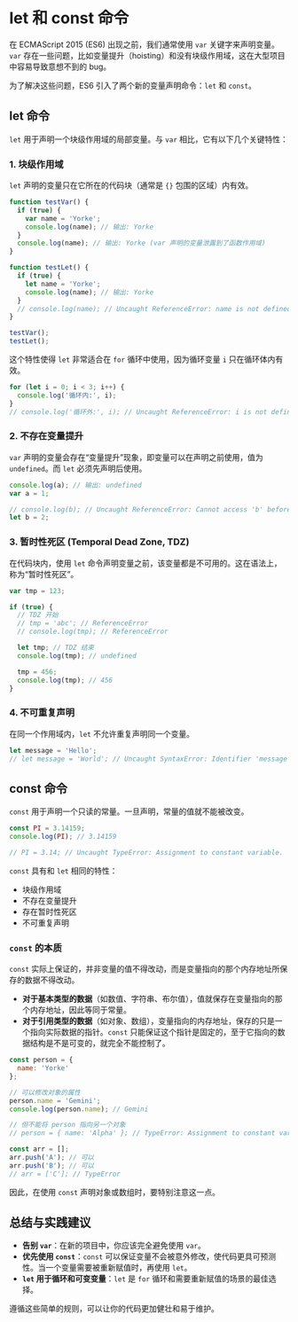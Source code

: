 # let 和 const 命令

在 ECMAScript 2015 (ES6) 出现之前，我们通常使用 `var` 关键字来声明变量。`var` 存在一些问题，比如变量提升（hoisting）和没有块级作用域，这在大型项目中容易导致意想不到的 bug。

为了解决这些问题，ES6 引入了两个新的变量声明命令：`let` 和 `const`。

## let 命令

`let` 用于声明一个块级作用域的局部变量。与 `var` 相比，它有以下几个关键特性：

### 1. 块级作用域

`let` 声明的变量只在它所在的代码块（通常是 `{}` 包围的区域）内有效。

```javascript
function testVar() {
  if (true) {
    var name = 'Yorke';
    console.log(name); // 输出: Yorke
  }
  console.log(name); // 输出: Yorke (var 声明的变量泄露到了函数作用域)
}

function testLet() {
  if (true) {
    let name = 'Yorke';
    console.log(name); // 输出: Yorke
  }
  // console.log(name); // Uncaught ReferenceError: name is not defined
}

testVar();
testLet();
```

这个特性使得 `let` 非常适合在 `for` 循环中使用，因为循环变量 `i` 只在循环体内有效。

```javascript
for (let i = 0; i < 3; i++) {
  console.log('循环内:', i);
}
// console.log('循环外:', i); // Uncaught ReferenceError: i is not defined
```

### 2. 不存在变量提升

`var` 声明的变量会存在“变量提升”现象，即变量可以在声明之前使用，值为 `undefined`。而 `let` 必须先声明后使用。

```javascript
console.log(a); // 输出: undefined
var a = 1;

// console.log(b); // Uncaught ReferenceError: Cannot access 'b' before initialization
let b = 2;
```

### 3. 暂时性死区 (Temporal Dead Zone, TDZ)

在代码块内，使用 `let` 命令声明变量之前，该变量都是不可用的。这在语法上，称为“暂时性死区”。

```javascript
var tmp = 123;

if (true) {
  // TDZ 开始
  // tmp = 'abc'; // ReferenceError
  // console.log(tmp); // ReferenceError

  let tmp; // TDZ 结束
  console.log(tmp); // undefined

  tmp = 456;
  console.log(tmp); // 456
}
```

### 4. 不可重复声明

在同一个作用域内，`let` 不允许重复声明同一个变量。

```javascript
let message = 'Hello';
// let message = 'World'; // Uncaught SyntaxError: Identifier 'message' has already been declared
```

## const 命令

`const` 用于声明一个只读的常量。一旦声明，常量的值就不能被改变。

```javascript
const PI = 3.14159;
console.log(PI); // 3.14159

// PI = 3.14; // Uncaught TypeError: Assignment to constant variable.
```

`const` 具有和 `let` 相同的特性：

-   块级作用域
-   不存在变量提升
-   存在暂时性死区
-   不可重复声明

### `const` 的本质

`const` 实际上保证的，并非变量的值不得改动，而是变量指向的那个内存地址所保存的数据不得改动。

-   **对于基本类型的数据**（如数值、字符串、布尔值），值就保存在变量指向的那个内存地址，因此等同于常量。
-   **对于引用类型的数据**（如对象、数组），变量指向的内存地址，保存的只是一个指向实际数据的指针。`const` 只能保证这个指针是固定的，至于它指向的数据结构是不是可变的，就完全不能控制了。

```javascript
const person = {
  name: 'Yorke'
};

// 可以修改对象的属性
person.name = 'Gemini';
console.log(person.name); // Gemini

// 但不能将 person 指向另一个对象
// person = { name: 'Alpha' }; // TypeError: Assignment to constant variable.

const arr = [];
arr.push('A'); // 可以
arr.push('B'); // 可以
// arr = ['C']; // TypeError
```

因此，在使用 `const` 声明对象或数组时，要特别注意这一点。

## 总结与实践建议

-   **告别 `var`**：在新的项目中，你应该完全避免使用 `var`。
-   **优先使用 `const`**：`const` 可以保证变量不会被意外修改，使代码更具可预测性。当一个变量需要被重新赋值时，再使用 `let`。
-   **`let` 用于循环和可变变量**：`let` 是 `for` 循环和需要重新赋值的场景的最佳选择。

遵循这些简单的规则，可以让你的代码更加健壮和易于维护。